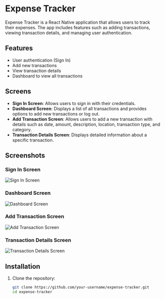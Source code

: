 # Expense Tracker

Expense Tracker is a React Native application that allows users to track their expenses. The app includes features such as adding transactions, viewing transaction details, and managing user authentication.

## Features

- User authentication (Sign In)
- Add new transactions
- View transaction details
- Dashboard to view all transactions

## Screens

- **Sign In Screen**: Allows users to sign in with their credentials.
- **Dashboard Screen**: Displays a list of all transactions and provides options to add new transactions or log out.
- **Add Transaction Screen**: Allows users to add a new transaction with details such as date, amount, description, location, transaction type, and category.
- **Transaction Details Screen**: Displays detailed information about a specific transaction.

## Screenshots

### Sign In Screen
![Sign In Screen](./screenshots/5.png)

### Dashboard Screen
![Dashboard Screen](./screenshots/2.png)

### Add Transaction Screen
![Add Transaction Screen](./screenshots/4.png)

### Transaction Details Screen
![Transaction Details Screen](./screenshots/1.png)

## Installation

1. Clone the repository:

   ```sh
   git clone https://github.com/your-username/expense-tracker.git
   cd expense-tracker